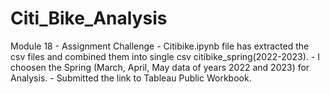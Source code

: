 # Citi_Bike_Analysis
Module 18 - Assignment Challenge
    - Citibike.ipynb file has extracted the csv files and combined them into single csv citibike_spring(2022-2023). 
    - I choosen the Spring (March, April, May data of years 2022 and 2023) for Analysis.
    - Submitted the link to Tableau Public Workbook.
